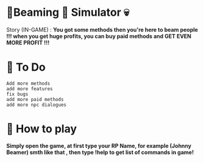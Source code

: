# 👑Beaming 🍪 Simulator 💀
Story (IN-GAME) : **You got some methods then you're here to beam people !!! when you get huge profits, you can buy paid methods and GET EVEN MORE PROFIT !!!**
# 📝 To Do
```
Add more methods
add more features
fix bugs
add more paid methods
add more npc dialogues
```
# 🧾 How to play
**Simply open the game, at first type your RP Name, for example (Johnny Beamer) smth like that , then type !help to get list of commands in game!**
